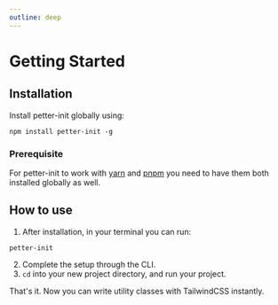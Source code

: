 ```yaml
---
outline: deep
---
```


# Getting Started

## Installation

Install petter-init globally using:

```
npm install petter-init -g
```

### Prerequisite

For petter-init to work with [yarn](https://classic.yarnpkg.com/lang/en/docs/install/#mac-stable) and [pnpm](https://www.npmjs.com/package/pnpm) you need to have them both installed globally as well.

## How to use

1. After installation, in your terminal you can run:

```
petter-init
```

2. Complete the setup through the CLI.
3. `cd` into your new project directory, and run your project.

That's it. Now you can write utility classes with TailwindCSS instantly.
